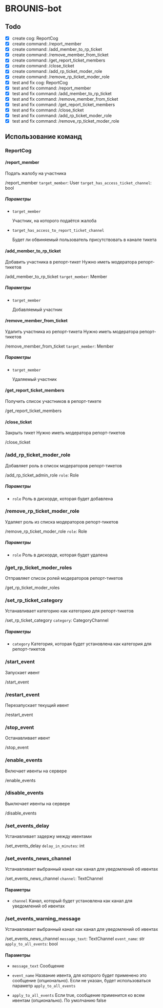 # BROUNIS-bot

## Todo

- [x] create cog: ReportCog
- [x] create command: /report_member
- [x] create command: /add_member_to_rp_ticket
- [x] create command: /remove_member_from_ticket
- [x] create command: /get_report_ticket_members
- [x] create command: /close_ticket
- [x] create command: /add_rp_ticket_moder_role
- [x] create command: /remove_rp_ticket_moder_role
- [x] test and fix cog: ReportCog
- [x] test and fix command: /report_member
- [x] test and fix command: /add_member_to_rp_ticket
- [x] test and fix command: /remove_member_from_ticket
- [x] test and fix command: /get_report_ticket_members
- [x] test and fix command: /close_ticket
- [x] test and fix command: /add_rp_ticket_moder_role
- [x] test and fix command: /remove_rp_ticket_moder_role

## Использование команд

### ReportCog

#### /report_member

Подать жалобу на участника

/report_member `target_member`: User `target_has_access_ticket_channel`: bool

##### Параметры

- `target_member`

  Участник, на которого подаётся жалоба

- `target_has_access_to_report_ticket_channel`

  Будет ли обвиняемый пользователь присутствовать в канале тикета

#### /add_member_to_rp_ticket

Добавить участника в репорт-тикет
Нужно иметь модератора репорт-тикетов

/add_member_to_rp_ticket `target_member`: Member

##### Параметры

- `target_member`

  Добавляемый участник

#### /remove_member_from_ticket

Удалить участника из репорт-тикета
Нужно иметь модератора репорт-тикетов

/remove_member_from_ticket `target_member`: Member

##### Параметры

- `target_member`

  Удаляемый участник

#### /get_report_ticket_members

Получить список участников в репорт-тикете

/get_report_ticket_members

#### /close_ticket

Закрыть тикет
Нужно иметь модератора репорт-тикетов

/close_ticket

### /add_rp_ticket_moder_role

Добавляет роль в список модераторов репорт-тикетов

/add_rp_ticket_admin_role `role`: Role

##### Параметры

- `role` Роль в дискорде, которая будет добавлена

### /remove_rp_ticket_moder_role

Удаляет роль из списка модераторов репорт-тикетов

/remove_rp_ticket_moder_role `role`: Role

##### Параметры

- `role` Роль в дискорде, которая будет удалена

### /get_rp_ticket_moder_roles

Отправляет список ролей модераторов репорт-тикетов

/get_rp_ticket_moder_roles

### /set_rp_ticket_category

Устанавливает категорию как категорию для репорт-тикетов

/set_rp_ticket_category `category`: CategoryChannel

##### Параметры

- `category` Категория, которая будет установлена как категория для репорт-тикетов

### /start_event

Запускает ивент

/start_event

### /restart_event

Перезапускает текущий ивент

/restart_event

### /stop_event

Останавливает ивент

/stop_event

### /enable_events

Включает ивенты на сервере

/enable_events

### /disable_events

Выключает ивенты на сервере

/disable_events

### /set_events_delay

Устанавливает задержу между ивентами

/set_events_delay `delay_in_minutes`: int

### /set_events_news_channel

Устанавливает выбранный канал как канал для уведомлений об ивентах

/set_events_news_channel `channel`: TextChannel

#### Параметры

- `channel` Канал, который будет установлена как канал для уведомлений об ивентах

### /set_events_warning_message

Устанавливает выбранный канал как канал для уведомлений об ивентах

/set_events_news_channel `message_text`: TextChannel `event_name`: str `apply_to_all_events`: bool

#### Параметры

- `message_text` Сообщение

- `event_name` Название ивента, для которого будет применено это сообщение (опционально). Если не указан, будет использоваться параметр `apply_to_all_events`

- `apply_to_all_events` Если true, сообщение применится ко всем ивентам (опционально). По умолчанию false